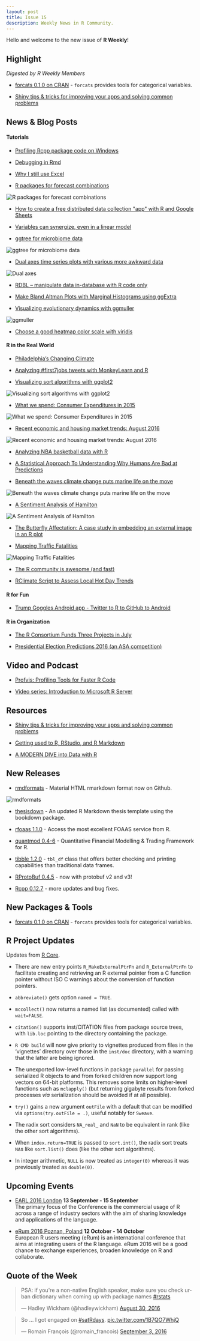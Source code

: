 ```yaml
---
layout: post
title: Issue 15
description: Weekly News in R Community.
---
```


Hello and welcome to the new issue of **R Weekly**!

## Highlight

*Digested by R Weekly Members*

+ [forcats 0.1.0 on CRAN](https://blog.rstudio.org/2016/08/31/forcats-0-1-0/) - `forcats` provides tools for categorical variables.

+ [Shiny tips & tricks for improving your apps and solving common problems](http://deanattali.com/blog/advanced-shiny-tips/)

## News & Blog Posts

#### Tutorials

+ [Profiling Rcpp package code on Windows](http://evolvedmicrobe.com/blogs/?p=359)

+ [Debugging in Rmd](https://gist.github.com/gmbecker/e47b0951b91505b2f4607259bcec8f97)

+ [Why I still use Excel](https://deevybee.blogspot.sg/2016/09/in-defence-of-excel.html)

+ [R packages for forecast combinations](http://robjhyndman.com/hyndsight/forecast-combinations/)

![R packages for forecast combinations](https://cdn.rawgit.com/rweekly/image/master/2016-09-05/hybrid.png)

+ [How to create a free distributed data collection "app" with R and Google Sheets](http://simplystatistics.org/2016/08/26/googlesheets/)

+ [Variables can synergize, even in a linear model](http://www.win-vector.com/blog/2016/09/variables-can-synergize-even-in-a-linear-model/)

+ [ggtree for microbiome data](http://guangchuangyu.github.io/2016/09/ggtree-for-microbiome-data/)

![ggtree for microbiome data](https://guangchuangyu.github.io/blog_images/Bioconductor/ggtree/tree_ggtree.png)

+ [Dual axes time series plots with various more awkward data](http://ellisp.github.io/blog/2016/08/28/dualaxes2)

![Dual axes](https://ellisp.github.io/img/0052-milk-price.svg)

+ [RDBL – manipulate data in-database with R code only](http://datascienceplus.com/rdbl-manipulate-data-in-database-with-r-code-only/)

+ [Make Bland Altman Plots with Marginal Histograms using ggExtra](http://labrtorian.com/2016/08/29/make-bland-altman-plots-with-marginal-histograms-using-ggextra/)

+ [Visualizing evolutionary dynamics with ggmuller](https://thesefewlines.wordpress.com/2016/08/20/how-to-ggmuller/)

![ggmuller](https://thesefewlines.files.wordpress.com/2016/08/branching.png?w=840)

+ [Choose a good heatmap color scale with viridis](http://blog.revolutionanalytics.com/2016/09/choose-a-good-heatmap-color-scale-with-viridis.html)

#### R in the Real World

+ [Philadelphia’s Changing Climate](https://mtairy.me/2016/09/01/philadelphias-changing-climate/)

+ [Analyzing #first7jobs tweets with MonkeyLearn and R](https://blog.monkeylearn.com/analyzing-first7jobs-tweets-monkeylearn-r/)

+ [Visualizing sort algorithms with ggplot2](http://jkunst.com/r/visualizing-sort-algorithms-with-ggplot/)

![Visualizing sort algorithms with ggplot2](https://cdn.rawgit.com/rweekly/image/master/2016-09-05/sort2.png)

+ [What we spend: Consumer Expenditures in 2015](http://lenkiefer.com/2016/09/02/consumer-spend)

![What we spend: Consumer Expenditures in 2015](https://cdn.rawgit.com/rweekly/image/master/2016-09-05/price.gif)

+ [Recent economic and housing market trends: August 2016](http://lenkiefer.com/2016/08/27/housing-market-update)

![Recent economic and housing market trends: August 2016](https://cdn.rawgit.com/rweekly/image/master/2016-09-05/house.gif)

+ [Analyzing NBA basketball data with R](http://blog.revolutionanalytics.com/2016/09/analyzing-nba-basketball-data-with-r.html)

+ [A Statistical Approach To Understanding Why Humans Are Bad at Predictions](http://jasdumas.github.io/2016-09-02-a-stat-approach-to-npr-segment-on-predictions/)

+ [Beneath the waves climate change puts marine life on the move](http://ctmirror.org/2016/08/29/beneath-the-waves-climate-change-puts-marine-life-on-the-move/)

![Beneath the waves climate change puts marine life on the move](https://pbs.twimg.com/media/CrB1LN4W8AAmU4G.jpg)

+ [A Sentiment Analysis of Hamilton](http://seankross.com/2016/08/30/A-Sentiment-Analysis-of-Hamilton.html)

![A Sentiment Analysis of Hamilton](https://cdn.rawgit.com/seankross/seankross.github.io/24dbbf55347381c34e6493256c95675fefc8aaa5/img/2016-08-30-A-Sentiment-Analysis-of-Hamilton/unnamed-chunk-12-1.png)

+ [The Butterfly Affectation:
A case study in embedding an external image in an R plot](https://www.stat.auckland.ac.nz/~paul/Reports/grImport/butterfly/butterfly.html)

+ [Mapping Traffic Fatalities](http://lucaspuente.github.io/notes/2016/09/01/Mapping_Traffic_Fatalities)

![Mapping Traffic Fatalities](https://cdn.rawgit.com/rweekly/image/master/2016-09-05/Traffic.png)

+ [The R community is awesome (and fast)](http://www.win-vector.com/blog/2016/08/the-r-community-is-awesome-and-fast/)

+ [RClimate Script to Assess Local Hot Day Trends](https://rclimate.wordpress.com/2016/08/29/rclimate-script-to-assess-local-hot-day-trends/)

#### R for Fun

+ [Trump Goggles Android app - Twitter to R to GitHub to Android](https://leonawicz.github.io/TrumpGoggles/trumpgoggles.html)

#### R in Organization

+ [The R Consortium Funds Three Projects in July](https://www.r-consortium.org/blog/2016/08/22/the-r-consortium-funds-three-projects-in-july)

+ [Presidential Election Predictions 2016 (an ASA competition)](https://www.r-statistics.com/2016/08/presidential-election-predictions-2016/)


## Video and Podcast

+ [Profvis: Profiling Tools for Faster R Code](https://www.rstudio.com/resources/webinars/profvis-profiling-tools-for-faster-r-code/)

+ [Video series: Introduction to Microsoft R Server](http://blog.revolutionanalytics.com/2016/08/introduction-to-microsoft-r-server.html)


## Resources

+ [Shiny tips & tricks for improving your apps and solving common problems](http://deanattali.com/blog/advanced-shiny-tips/)

+ [Getting used to R, RStudio, and R Markdown](https://ismayc.github.io/rbasics-book/index.html)

+ [A MODERN DIVE into Data with R](https://ismayc.github.io/moderndiver-book/)


## New Releases

+ [rmdformats](https://github.com/juba/rmdformats) - Material HTML rmarkdown format now on Github.

![rmdformats](https://pbs.twimg.com/media/CrWTBtiWAAAFy9i.jpg)

+ [thesisdown](https://chesterismay.wordpress.com/2016/09/01/updated-r-markdown-thesis-template/) - An updated R Markdown thesis template using the bookdown package.

+ [rfoaas 1.1.0](http://dirk.eddelbuettel.com/blog/2016/08/28#rfoaas_1.1.0) - Access the most excellent FOAAS service from R.

+ [quantmod 0.4-6](http://blog.fosstrading.com/2016/08/quantmod-0-4-6-on-cran.html) - Quantitative Financial Modelling & Trading Framework for R.

+ [tibble 1.2.0](https://blog.rstudio.org/2016/08/29/tibble-1-2-0/) - `tbl_df` class that offers better checking and
printing capabilities than traditional data frames.

+ [RProtoBuf 0.4.5](http://dirk.eddelbuettel.com/blog/2016/08/29#rprotobuf_0.4.5) - now with protobuf v2 and v3!

+ [Rcpp 0.12.7](http://dirk.eddelbuettel.com/blog/2016/09/04#rcpp_0.12.7) - more updates and bug fixes.

## New Packages & Tools

+ [forcats 0.1.0 on CRAN](https://blog.rstudio.org/2016/08/31/forcats-0-1-0/) - `forcats` provides tools for categorical variables.

## R Project Updates

Updates from [R Core](http://developer.r-project.org/blosxom.cgi/R-devel/NEWS).

+ There are new entry points `R_MakeExternalPtrFn` and `R_ExternalPtrFn` to facilitate creating and retrieving an R external pointer from a C function pointer without ISO C warnings about the conversion of function pointers.

+ `abbreviate()` gets option `named = TRUE`.

+ `mccollect()` now returns a named list (as documented) called with `wait=FALSE`.

+ `citation()` supports inst/CITATION files from package source trees, with `lib.loc` pointing to the directory containing the package.

+ `R CMD build` will now give priority to vignettes produced from files in the ‘vignettes’ directory over those in the `inst/doc` directory, with a warning that the latter are being ignored.

+ The unexported low-level functions in package `parallel` for passing serialized R objects to and from forked children now support long vectors on 64-bit platforms. This removes some limits on higher-level functions such as `mclapply()` (but returning gigabyte results from forked processes _via_ serialization should be avoided if at all possible).

+ `try()` gains a new argument `outFile` with a default that can be modified via `options(try.outFile = .)`, useful notably for `Sweave`.

+ The radix sort considers `NA_real_` and `NaN` to be equivalent in rank (like the other sort algorithms).

+ When `index.return=TRUE` is passed to `sort.int()`, the radix sort treats `NA`s like `sort.list()` does (like the other sort algorithms).

+ In integer arithmetic, `NULL` is now treated as `integer(0)` whereas it was previously treated as `double(0)`.

## Upcoming Events

+ [EARL 2016 London](https://earlconf.com/)  **13 September - 15 September** <br>
The primary focus of the Conference is the commercial usage of R across a range of industry sectors with the aim of sharing knowledge and applications of the language.<br />

+ [eRum 2016 Poznan, Poland](http://erum.ue.poznan.pl/)  **12 October - 14 October** <br>
European R users meeting (eRum) is an international conference that aims at integrating users of the R language. eRum 2016 will be a good chance to exchange experiences, broaden knowledge on R and collaborate. <br />

## Quote of the Week

<blockquote class="twitter-tweet" data-lang="en"><p lang="en" dir="ltr">PSA: if you&#39;re a non-native English speaker, make sure you check urban dictionary when coming up with package names <a href="https://twitter.com/hashtag/rstats?src=hash">#rstats</a></p>&mdash; Hadley Wickham (@hadleywickham) <a href="https://twitter.com/hadleywickham/status/770744837104541696">August 30, 2016</a></blockquote>

<blockquote class="twitter-tweet" data-lang="en"><p lang="en" dir="ltr">So ... I got engaged on <a href="https://twitter.com/hashtag/satRdays?src=hash">#satRdays</a>. <a href="https://t.co/1B7QO7WhjQ">pic.twitter.com/1B7QO7WhjQ</a></p>&mdash; Romain François (@romain_francois) <a href="https://twitter.com/romain_francois/status/772053144222261249">September 3, 2016</a></blockquote>
